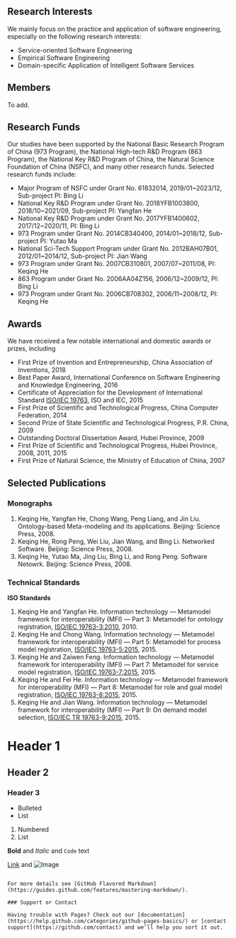 ## Research Interests

We mainly focus on the practice and application of software engineering, especially on the following research interests:

- Service-oriented Software Engineering
- Empirical Software Engineering
- Domain-specific Application of Intelligent Software Services

## Members
To add.

## Research Funds

Our studies have been supported by the National Basic Research Program of China (973 Program), the National High-tech R&D Program (863 Program), the National Key R&D Program of China, the Natural Science Foundation of China (NSFC), and many other research funds. Selected research funds include:

- Major Program of NSFC under Grant No. 61832014, 2019/01~2023/12, Sub-project PI: Bing Li 
- National Key R&D Program under Grant No. 2018YFB1003800, 2018/10~2021/09, Sub-project PI: Yangfan He
- National Key R&D Program under Grant No. 2017YFB1400602, 2017/12~2020/11, PI: Bing Li
- 973 Program under Grant No. 2014CB340400, 2014/01~2018/12, Sub-project PI: Yutao Ma
- National Sci-Tech Support Program under Grant No. 2012BAH07B01, 2012/01~2014/12, Sub-project PI: Jian Wang
- 973 Program under Grant No. 2007CB310801, 2007/07~2011/08, PI: Keqing He
- 863 Program under Grant No. 2006AA04Z156, 2006/12~2009/12, PI: Bing Li
- 973 Program under Grant No. 2006CB708302, 2006/11~2008/12, PI: Keqing He

## Awards

We have received a few notable international and domestic awards or prizes, including

- First Prize of Invention and Entrepreneurship, China Association of Inventions, 2018
- Best Paper Award, International Conference on Software Engineering and Knowledge Engineering, 2016
- Certificate of Appreciation for the Development of International Standard [ISO/IEC 19763](http://metadata-stds.org/19763/index.html), ISO and IEC, 2015
- First Prize of Scientific and Technological Progress, China Computer Federation, 2014
- Second Prize of State Scientific and Technological Progress, P.R. China, 2009
- Outstanding Doctoral Dissertation Award, Hubei Province, 2009
- First Prize of Scientific and Technological Progress, Hubei Province, 2008, 2011, 2015
- First Prize of Natural Science, the Ministry of Education of China, 2007

## Selected Publications

### Monographs

1. Keqing He, Yangfan He, Chong Wang, Peng Liang, and Jin Liu. Ontology-based Meta-modeling and its applications. Beijing: Science Press, 2008.
2. Keqing He, Rong Peng, Wei Liu, Jian Wang, and Bing Li. Networked Software. Beijing: Science Press, 2008.
3. Keqing He, Yutao Ma, Jing Liu, Bing Li, and Rong Peng. Software Netowrk. Beijing: Science Press, 2008.

### Technical Standards

**ISO Standards**
1. Keqing He and Yangfan He. Information technology — Metamodel framework for interoperability (MFI) — Part 3: Metamodel for ontology registration, [ISO/IEC 19763-3:2010](https://www.iso.org/standard/52069.html), 2010.
2. Keqing He and Chong Wang. Information technology — Metamodel framework for interoperability (MFI) — Part 5: Metamodel for process model registration, [ISO/IEC 19763-5:2015](https://www.iso.org/standard/53761.html), 2015.
3. Keqing He and Zaiwen Feng. Information technology — Metamodel framework for interoperability (MFI) — Part 7: Metamodel for service model registration, [ISO/IEC 19763-7:2015](https://www.iso.org/standard/55025.html), 2015.
4. Keqing He and Fei He. Information technology — Metamodel framework for interoperability (MFI) — Part 8: Metamodel for role and goal model registration, [ISO/IEC 19763-8:2015](https://www.iso.org/standard/56079.html), 2015.
5. Keqing He and Jian Wang. Information technology — Metamodel framework for interoperability (MFI) — Part 9: On demand model selection, [ISO/IEC TR 19763-9:2015](https://www.iso.org/standard/56080.html), 2015.

# Header 1
## Header 2
### Header 3

- Bulleted
- List

1. Numbered
2. List

**Bold** and _Italic_ and `Code` text

[Link](url) and ![Image](src)
```

For more details see [GitHub Flavored Markdown](https://guides.github.com/features/mastering-markdown/).

### Support or Contact

Having trouble with Pages? Check out our [documentation](https://help.github.com/categories/github-pages-basics/) or [contact support](https://github.com/contact) and we’ll help you sort it out.
